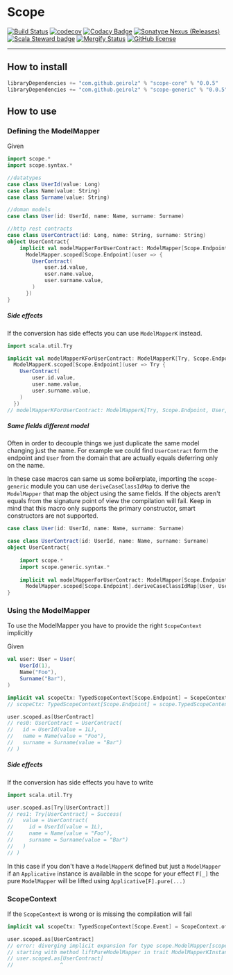 # Scope
[![Build Status](https://github.com/geirolz/scope/actions/workflows/cicd.yml/badge.svg)](https://github.com/geirolz/scope/actions)
[![codecov](https://img.shields.io/codecov/c/github/geirolz/scope)](https://codecov.io/gh/geirolz/scope)
[![Codacy Badge](https://api.codacy.com/project/badge/Grade/db3274b55e0c4031803afb45f58d4413)](https://www.codacy.com/manual/david.geirola/scope?utm_source=github.com&amp;utm_medium=referral&amp;utm_content=geirolz/scope&amp;utm_campaign=Badge_Grade)
[![Sonatype Nexus (Releases)](https://img.shields.io/nexus/r/com.github.geirolz/scope-core@_2.13?server=https%3A%2F%2Foss.sonatype.org)](https://mvnrepository.com/artifact/com.github.geirolz/scope-core)
[![Scala Steward badge](https://img.shields.io/badge/Scala_Steward-helping-blue.svg?style=flat&logo=data:image/png;base64,iVBORw0KGgoAAAANSUhEUgAAAA4AAAAQCAMAAAARSr4IAAAAVFBMVEUAAACHjojlOy5NWlrKzcYRKjGFjIbp293YycuLa3pYY2LSqql4f3pCUFTgSjNodYRmcXUsPD/NTTbjRS+2jomhgnzNc223cGvZS0HaSD0XLjbaSjElhIr+AAAAAXRSTlMAQObYZgAAAHlJREFUCNdNyosOwyAIhWHAQS1Vt7a77/3fcxxdmv0xwmckutAR1nkm4ggbyEcg/wWmlGLDAA3oL50xi6fk5ffZ3E2E3QfZDCcCN2YtbEWZt+Drc6u6rlqv7Uk0LdKqqr5rk2UCRXOk0vmQKGfc94nOJyQjouF9H/wCc9gECEYfONoAAAAASUVORK5CYII=)](https://scala-steward.org)
[![Mergify Status](https://img.shields.io/endpoint.svg?url=https://api.mergify.com/v1/badges/geirolz/scope&style=flat)](https://mergify.io)
[![GitHub license](https://img.shields.io/github/license/geirolz/scope)](https://github.com/geirolz/scope/blob/main/LICENSE)

---

## How to install

```sbt
libraryDependencies += "com.github.geirolz" % "scope-core" % "0.0.5"
libraryDependencies += "com.github.geirolz" % "scope-generic" % "0.0.5"//optional
```


## How to use

### Defining the ModelMapper

Given
```scala
import scope.*
import scope.syntax.*

//datatypes
case class UserId(value: Long)
case class Name(value: String)
case class Surname(value: String)

//doman models
case class User(id: UserId, name: Name, surname: Surname)

//http rest contracts
case class UserContract(id: Long, name: String, surname: String)
object UserContract{    
    implicit val modelMapperForUserContract: ModelMapper[Scope.Endpoint, User, UserContract] =
      ModelMapper.scoped[Scope.Endpoint](user => {
        UserContract(
            user.id.value,
            user.name.value,
            user.surname.value,
        )
      })
}
```

##### Side effects
If the conversion has side effects you can use `ModelMapperK` instead.
```scala
import scala.util.Try

implicit val modelMapperKForUserContract: ModelMapperK[Try, Scope.Endpoint, User, UserContract] =
  ModelMapperK.scoped[Scope.Endpoint](user => Try {
    UserContract(
        user.id.value,
        user.name.value,
        user.surname.value,
    )
  })
// modelMapperKForUserContract: ModelMapperK[Try, Scope.Endpoint, User, UserContract] = scope.ModelMapperK@578765dc
```

##### Same fields different model
Often in order to decouple things we just duplicate the same model changing just the name. 
For example we could find `UserContract` form the endpoint and `User` from the domain that are actually equals deferring only on the name.

In these case macros can same us some boilerplate, importing the `scope-generic` module you can use `deriveCaseClassIdMap` to derive
the `ModelMapper` that map the object using the same fields. If the objects aren't equals from the signature point of view the compilation will fail.
Keep in mind that this macro only supports the primary constructor, smart constructors are not supported.

```scala
case class User(id: UserId, name: Name, surname: Surname)

case class UserContract(id: UserId, name: Name, surname: Surname)
object UserContract{    
        
    import scope.*
    import scope.generic.syntax.*
        
    implicit val modelMapperForUserContract: ModelMapper[Scope.Endpoint, User, UserContract] =
      ModelMapper.scoped[Scope.Endpoint].deriveCaseClassIdMap[User, UserContract]
}
```

### Using the ModelMapper
To use the ModelMapper you have to provide the right `ScopeContext` implicitly

Given
```scala
val user: User = User(
    UserId(1),
    Name("Foo"),
    Surname("Bar"),
)
```

```scala
implicit val scopeCtx: TypedScopeContext[Scope.Endpoint] = ScopeContext.of[Scope.Endpoint]
// scopeCtx: TypedScopeContext[Scope.Endpoint] = scope.TypedScopeContext@176dea50

user.scoped.as[UserContract]
// res0: UserContract = UserContract(
//   id = UserId(value = 1L),
//   name = Name(value = "Foo"),
//   surname = Surname(value = "Bar")
// )
```

##### Side effects
If the conversion has side effects you have to write 
```scala
import scala.util.Try

user.scoped.as[Try[UserContract]]
// res1: Try[UserContract] = Success(
//   value = UserContract(
//     id = UserId(value = 1L),
//     name = Name(value = "Foo"),
//     surname = Surname(value = "Bar")
//   )
// )
```

In this case if you don't have a `ModelMapperK` defined but just a `ModelMapper` if an `Applicative` instance 
is available in the scope for your effect `F[_]` the pure `ModelMapper` will be lifted using `Applicative[F].pure(...)`


### ScopeContext
If the `ScopeContext` is wrong or is missing the compilation will fail
```scala
implicit val scopeCtx: TypedScopeContext[Scope.Event] = ScopeContext.of[Scope.Event]

user.scoped.as[UserContract]
// error: diverging implicit expansion for type scope.ModelMapper[scopeCtx.ScopeType,User,UserContract]
// starting with method liftPureModelMapper in trait ModelMapperKInstances
// user.scoped.as[UserContract]
//               ^
```


